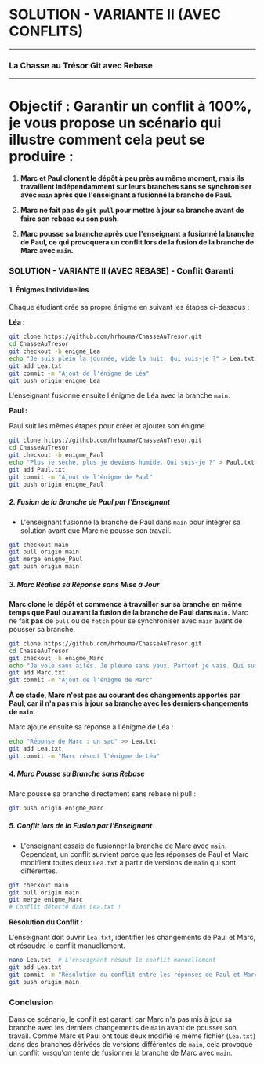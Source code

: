 # SOLUTION - VARIANTE II (AVEC CONFLITS)

---

### La Chasse au Trésor Git avec Rebase

----


# Objectif :  Garantir un conflit à 100%, je vous propose un scénario qui illustre comment cela peut se produire :

1. **Marc et Paul clonent le dépôt à peu près au même moment, mais ils travaillent indépendamment sur leurs branches sans se synchroniser avec `main` après que l'enseignant a fusionné la branche de Paul.**

2. **Marc ne fait pas de `git pull` pour mettre à jour sa branche avant de faire son rebase ou son push.** 

3. **Marc pousse sa branche après que l'enseignant a fusionné la branche de Paul, ce qui provoquera un conflit lors de la fusion de la branche de Marc avec `main`.**

### SOLUTION - VARIANTE II (AVEC REBASE) - Conflit Garanti

#### 1. Énigmes Individuelles

Chaque étudiant crée sa propre énigme en suivant les étapes ci-dessous :

**Léa :**

```bash
git clone https://github.com/hrhouma/ChasseAuTresor.git
cd ChasseAuTresor
git checkout -b enigme_Lea
echo "Je suis plein la journée, vide la nuit. Qui suis-je ?" > Lea.txt
git add Lea.txt
git commit -m "Ajout de l'énigme de Léa"
git push origin enigme_Lea
```

L'enseignant fusionne ensuite l'énigme de Léa avec la branche `main`.

**Paul :**

Paul suit les mêmes étapes pour créer et ajouter son énigme.

```bash
git clone https://github.com/hrhouma/ChasseAuTresor.git
cd ChasseAuTresor
git checkout -b enigme_Paul
echo "Plus je sèche, plus je deviens humide. Qui suis-je ?" > Paul.txt
git add Paul.txt
git commit -m "Ajout de l'énigme de Paul"
git push origin enigme_Paul
```

##### 2. Fusion de la Branche de Paul par l'Enseignant

- L'enseignant fusionne la branche de Paul dans `main` pour intégrer sa solution avant que Marc ne pousse son travail.

```bash
git checkout main
git pull origin main
git merge enigme_Paul
git push origin main
```

##### 3. Marc Réalise sa Réponse sans Mise à Jour

**Marc clone le dépôt et commence à travailler sur sa branche en même temps que Paul ou avant la fusion de la branche de Paul dans `main`.** Marc ne fait **pas** de `pull` ou de `fetch` pour se synchroniser avec `main` avant de pousser sa branche.

```bash
git clone https://github.com/hrhouma/ChasseAuTresor.git
cd ChasseAuTresor
git checkout -b enigme_Marc
echo "Je vole sans ailes. Je pleure sans yeux. Partout je vais. Qui suis-je ?" > Marc.txt
git add Marc.txt
git commit -m "Ajout de l'énigme de Marc"
```

**À ce stade, Marc n'est pas au courant des changements apportés par Paul, car il n'a pas mis à jour sa branche avec les derniers changements de `main`.**

Marc ajoute ensuite sa réponse à l'énigme de Léa :

```bash
echo "Réponse de Marc : un sac" >> Lea.txt
git add Lea.txt
git commit -m "Marc résout l'énigme de Léa"
```

##### 4. Marc Pousse sa Branche sans Rebase

Marc pousse sa branche directement sans rebase ni pull :

```bash
git push origin enigme_Marc
```

##### 5. Conflit lors de la Fusion par l'Enseignant

- L'enseignant essaie de fusionner la branche de Marc avec `main`. Cependant, un conflit survient parce que les réponses de Paul et Marc modifient toutes deux `Lea.txt` à partir de versions de `main` qui sont différentes.

```bash
git checkout main
git pull origin main
git merge enigme_Marc
# Conflit détecté dans Lea.txt !
```

**Résolution du Conflit :**

L'enseignant doit ouvrir `Lea.txt`, identifier les changements de Paul et Marc, et résoudre le conflit manuellement.

```bash
nano Lea.txt  # L'enseignant résout le conflit manuellement
git add Lea.txt
git commit -m "Résolution du conflit entre les réponses de Paul et Marc"
git push origin main
```

### Conclusion

Dans ce scénario, le conflit est garanti car Marc n'a pas mis à jour sa branche avec les derniers changements de `main` avant de pousser son travail. Comme Marc et Paul ont tous deux modifié le même fichier (`Lea.txt`) dans des branches dérivées de versions différentes de `main`, cela provoque un conflit lorsqu'on tente de fusionner la branche de Marc avec `main`.
